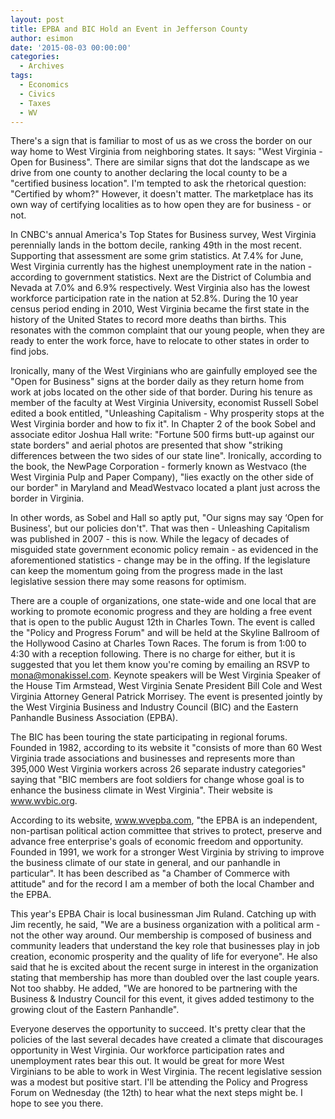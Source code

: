```yaml
---
layout: post
title: EPBA and BIC Hold an Event in Jefferson County
author: esimon
date: '2015-08-03 00:00:00'
categories:
  - Archives
tags:
  - Economics
  - Civics
  - Taxes
  - WV
---
```

There's a sign that is familiar to most of us as we cross the border on our way home to West Virginia from neighboring states. It says: "West Virginia - Open for Business". There are similar signs that dot the landscape as we drive from one county to another declaring the local county to be a "certified business location". I'm tempted to ask the rhetorical question: "Certified by whom?" However, it doesn't matter. The marketplace has its own way of certifying localities as to how open they are for business - or not. 

In CNBC's annual America's Top States for Business survey, West Virginia perennially lands in the bottom decile, ranking 49th in the most recent. Supporting that assessment are some grim statistics. At 7.4% for June, West Virginia currently has the highest unemployment rate in the nation - according to government statistics. Next are the District of Columbia and Nevada at 7.0% and 6.9% respectively. West Virginia also has the lowest workforce participation rate in the nation at 52.8%. During the 10 year census period ending in 2010, West Virginia became the first state in the history of the United States to record more deaths than births. This resonates with the common complaint that our young people, when they are ready to enter the work force, have to relocate to other states in order to find jobs. 

Ironically, many of the West Virginians who are gainfully employed see the "Open for Business" signs at the border daily as they return home from work at jobs located on the other side of that border. During his tenure as member of the faculty at West Virginia University, economist Russell Sobel edited a book entitled, "Unleashing Capitalism - Why prosperity stops at the West Virginia border and how to fix it". In Chapter 2 of the book Sobel and associate editor Joshua Hall write: "Fortune 500 firms butt-up against our state borders" and aerial photos are presented that show "striking differences between the two sides of our state line". Ironically, according to the book, the NewPage Corporation - formerly known as Westvaco (the West Virginia Pulp and Paper Company), "lies exactly on the other side of our border" in Maryland and MeadWestvaco located a plant just across the border in Virginia. 

In other words, as Sobel and Hall so aptly put, "Our signs may say ‘Open for Business', but our policies don't". That was then - Unleashing Capitalism was published in 2007 - this is now. While the legacy of decades of misguided state government economic policy remain - as evidenced in the aforementioned statistics - change may be in the offing. If the legislature can keep the momentum going from the progress made in the last legislative session there may some reasons for optimism. 

There are a couple of organizations, one state-wide and one local that are working to promote economic progress and they are holding a free event that is open to the public August 12th in Charles Town. The event is called the "Policy and Progress Forum" and will be held at the Skyline Ballroom of the Hollywood Casino at Charles Town Races. The forum is from 1:00 to 4:30 with a reception following. There is no charge for either, but it is suggested that you let them know you're coming by emailing an RSVP to mona@monakissel.com. Keynote speakers will be West Virginia Speaker of the House Tim Armstead, West Virginia Senate President Bill Cole and West Virginia Attorney General Patrick Morrisey. The event is presented jointly by the West Virginia Business and Industry Council (BIC) and the Eastern Panhandle Business Association (EPBA). 

The BIC has been touring the state participating in regional forums. Founded in 1982, according to its website it "consists of more than 60 West Virginia trade associations and businesses and represents more than 395,000 West Virginia workers across 26 separate industry categories" saying that "BIC members are foot soldiers for change whose goal is to enhance the business climate in West Virginia". Their website is www.wvbic.org. 

According to its website, www.wvepba.com, "the EPBA is an independent, non-partisan political action committee that strives to protect, preserve and advance free enterprise's goals of economic freedom and opportunity. Founded in 1991, we work for a stronger West Virginia by striving to improve the business climate of our state in general, and our panhandle in particular". It has been described as "a Chamber of Commerce with attitude" and for the record I am a member of both the local Chamber and the EPBA. 

This year's EPBA Chair is local businessman Jim Ruland. Catching up with Jim recently, he said, "We are a business organization with a political arm - not the other way around. Our membership is composed of business and community leaders that understand the key role that businesses play in job creation, economic prosperity and the quality of life for everyone". He also said that he is excited about the recent surge in interest in the organization stating that membership has more than doubled over the last couple years. Not too shabby. He added, "We are honored to be partnering with the Business & Industry Council for this event, it gives added testimony to the growing clout of the Eastern Panhandle". 

Everyone deserves the opportunity to succeed. It's pretty clear that the policies of the last several decades have created a climate that discourages opportunity in West Virginia. Our workforce participation rates and unemployment rates bear this out. It would be great for more West Virginians to be able to work in West Virginia. The recent legislative session was a modest but positive start. I'll be attending the Policy and Progress Forum on Wednesday (the 12th) to hear what the next steps might be. I hope to see you there. 

